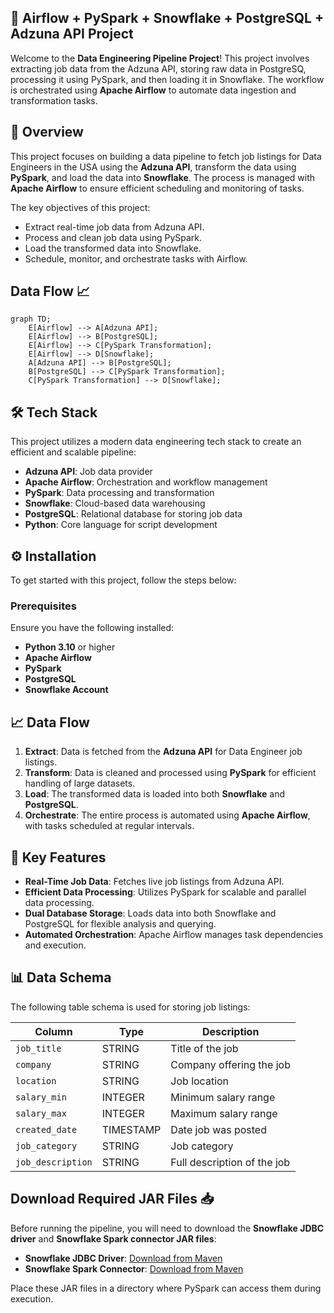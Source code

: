 ## 🚀 Airflow + PySpark + Snowflake + PostgreSQL + Adzuna API Project

Welcome to the **Data Engineering Pipeline Project**! This project involves extracting job data from the Adzuna API, storing raw data in PostgreSQ, processing it using PySpark, and then loading it in Snowflake. The workflow is orchestrated using **Apache Airflow** to automate data ingestion and transformation tasks. 

## 📄 Overview

This project focuses on building a data pipeline to fetch job listings for Data Engineers in the USA using the **Adzuna API**, transform the data using **PySpark**, and load the data into **Snowflake**. The process is managed with **Apache Airflow** to ensure efficient scheduling and monitoring of tasks.

The key objectives of this project:
- Extract real-time job data from Adzuna API.
- Process and clean job data using PySpark.
- Load the transformed data into Snowflake.
- Schedule, monitor, and orchestrate tasks with Airflow.


## Data Flow 📈
```mermaid
graph TD;
    E[Airflow] --> A[Adzuna API];
    E[Airflow] --> B[PostgreSQL];
    E[Airflow] --> C[PySpark Transformation];
    E[Airflow] --> D[Snowflake];
    A[Adzuna API] --> B[PostgreSQL];
    B[PostgreSQL] --> C[PySpark Transformation];
    C[PySpark Transformation] --> D[Snowflake];
```


## 🛠️ Tech Stack

This project utilizes a modern data engineering tech stack to create an efficient and scalable pipeline:

- **Adzuna API**: Job data provider
- **Apache Airflow**: Orchestration and workflow management
- **PySpark**: Data processing and transformation
- **Snowflake**: Cloud-based data warehousing
- **PostgreSQL**: Relational database for storing job data
- **Python**: Core language for script development

## ⚙️ Installation

To get started with this project, follow the steps below:

### Prerequisites

Ensure you have the following installed:
- **Python 3.10** or higher
- **Apache Airflow**
- **PySpark**
- **PostgreSQL**
- **Snowflake Account**

## 📈 Data Flow

1. **Extract**: Data is fetched from the **Adzuna API** for Data Engineer job listings.
2. **Transform**: Data is cleaned and processed using **PySpark** for efficient handling of large datasets.
3. **Load**: The transformed data is loaded into both **Snowflake** and **PostgreSQL**.
4. **Orchestrate**: The entire process is automated using **Apache Airflow**, with tasks scheduled at regular intervals.

## 📝 Key Features

- **Real-Time Job Data**: Fetches live job listings from Adzuna API.
- **Efficient Data Processing**: Utilizes PySpark for scalable and parallel data processing.
- **Dual Database Storage**: Loads data into both Snowflake and PostgreSQL for flexible analysis and querying.
- **Automated Orchestration**: Apache Airflow manages task dependencies and execution.


## 📊 Data Schema

The following table schema is used for storing job listings:

| Column        | Type        | Description                  |
|---------------|-------------|------------------------------|
| `job_title`   | STRING      | Title of the job              |
| `company`     | STRING      | Company offering the job      |
| `location`    | STRING      | Job location                  |
| `salary_min`  | INTEGER     | Minimum salary range          |
| `salary_max`  | INTEGER     | Maximum salary range          |
| `created_date`| TIMESTAMP   | Date job was posted           |
| `job_category`| STRING      | Job category                  |
| `job_description`| STRING   | Full description of the job   |


## Download Required JAR Files 📥
Before running the pipeline, you will need to download the **Snowflake JDBC driver** and **Snowflake Spark connector JAR files**:

- **Snowflake JDBC Driver**: [Download from Maven](https://mvnrepository.com/artifact/net.snowflake/snowflake-jdbc)
- **Snowflake Spark Connector**: [Download from Maven](https://mvnrepository.com/artifact/net.snowflake/spark-snowflake)

Place these JAR files in a directory where PySpark can access them during execution.




